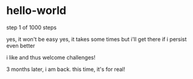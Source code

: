 # hello-world
step 1 of 1000 steps

yes, it won't be easy
yes, it takes some times
but i'll get there if i persist
even better

i like and thus welcome challenges!

3 months later, i am back.
this time, it's for real!



